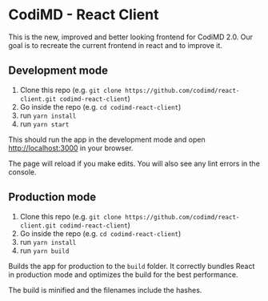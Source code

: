 # CodiMD - React Client

This is the new, improved and better looking frontend for CodiMD 2.0.
Our goal is to recreate the current frontend in react and to improve it.

## Development mode


1. Clone this repo (e.g. `git clone https://github.com/codimd/react-client.git codimd-react-client`)
2. Go inside the repo (e.g. `cd codimd-react-client`)
3. run `yarn install`
4. run `yarn start`

This should run the app in the development mode and open [http://localhost:3000](http://localhost:3000) in your browser.

The page will reload if you make edits.
You will also see any lint errors in the console.

## Production mode

1. Clone this repo (e.g. `git clone https://github.com/codimd/react-client.git codimd-react-client`)
2. Go inside the repo (e.g. `cd codimd-react-client`)
3. run `yarn install`
4. run `yarn build`

Builds the app for production to the `build` folder.
It correctly bundles React in production mode and optimizes the build for the best performance.

The build is minified and the filenames include the hashes.
